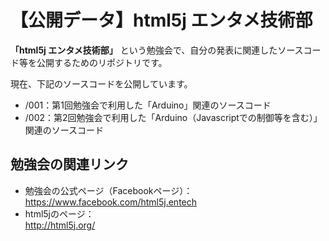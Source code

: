 【公開データ】html5j エンタメ技術部
======================
__「html5j エンタメ技術部」__ という勉強会で、自分の発表に関連したソースコード等を公開するためのリポジトリです。

現在、下記のソースコードを公開しています。
* /001：第1回勉強会で利用した「Arduino」関連のソースコード
* /002：第2回勉強会で利用した「Arduino（Javascriptでの制御等を含む）」関連のソースコード

勉強会の関連リンク
----------------
* 勉強会の公式ページ（Facebookページ）：  
https://www.facebook.com/html5j.entech
* html5jのページ：  
http://html5j.org/
